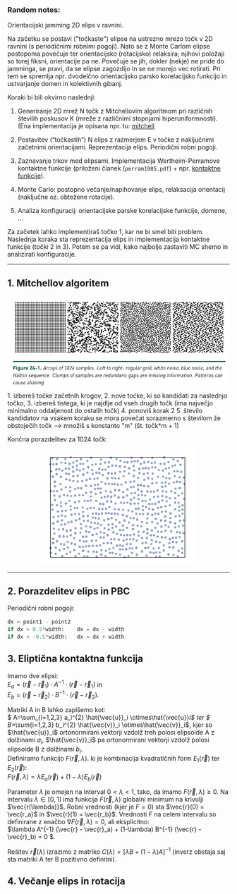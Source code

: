 ### Random notes:

Orientacijski jamming 2D elips v ravnini. 

Na začetku se postavi ("točkaste") elipse na ustrezno mrezo točk 
v 2D ravnini (s periodičnimi robnimi pogoji). Nato se z Monte Carlom 
elipse postopoma povečuje ter orientacijsko (rotacijsko) relaksira; 
njihovi položaji so torej fiksni, orientacije pa ne. Povečuje se jih, 
dokler (nekje) ne pride do jamminga, se pravi, da se elipse zagozdijo 
in se ne morejo vec rotirati. Pri tem se spremlja npr. dvodelčno 
orientacijsko parsko korelacijsko funkcijo in ustvarjanje domen in 
kolektivnih gibanj.

Koraki bi bili okvirno naslednji:

1. Generiranje 2D mrež N točk z Mitchellovim algoritmom pri različnih
številih poskusov K (mreže z različnimi stopnjami hiperuniformnosti).
(Ena implementacija je opisana npr. tu: 
[mitchell](https://observablehq.com/@mbostock/best-candidate-circles)

2. Postavitev (“točkastih”) N elips z razmerjem E v točke z naključnimi
začetnimi orientacijami. Reprezentacija elips. Periodični robni pogoji.

3. Zaznavanje trkov med elipsami. Implementacija Wertheim-Perramove
kontaktne funkcije (priloženi članek (`perram1985.pdf`) + npr.
[kontaktne funkcije](https://sbrisard.github.io/pw85/)).

4. Monte Carlo: postopno večanje/napihovanje elips, relaksacija
orientacij (naključne oz. obtežene rotacije).

5. Analiza konfiguracij: orientacijske parske korelacijske funkcije,
domene, ...

Za začetek lahko implementiraš točko 1, kar ne bi smel biti problem.
Naslednja koraka sta reprezentacija elips in implementacija kontaktne
funkcije (točki 2 in 3). Potem se pa vidi, kako najbolje zastaviti MC
shemo in analizirati konfiguracije.

___

## 1. Mitchellov algoritem

![Moder šum je boljši od belega](images/blue_noise.png "primerjava modrega šuma z belim")
    1. izbereš točke začetnih krogov, 
    2. nove toćke, ki so kandidati za naslednjo točko, 
    3. izbereš tistega, ki je najdlje od vseh drugih točk (ima največjo minimalno
    oddaljenost do ostalih točk)
    4. ponoviš korak 2
    5. število kandidatov na vsakem koraku se mora povečat sorazmerno s številom
    že obstoječih točk --> množiš s konstanto "m" (št. točk*m + 1)

Končna porazdelitev za 1024 točk:

<div style="text-align: center;">

![porazdelitev](images/porazdelitev_1024.png "končna porazdelitev")

</div>

___

## 2. Porazdelitev elips in PBC
Periodični robni pogoji:
``` python
dx = point1 - point2
if dx > 0.5*width:    dx = dx - width
if dx < -0.5*width:   dx = dx + width
```

## 3. Eliptična kontaktna funkcija
Imamo dve elipsi: \
$E_a = (\vec{r} - \vec{r}_1) \cdot A^{-1} \cdot (\vec{r} - \vec{r}_1)$
in \
$E_b = (\vec{r} - \vec{r}_2) \cdot B^{-1} \cdot (\vec{r} - \vec{r}_2).$

Matriki A in B lahko zapišemo kot: \
$ A=\sum_{i=1,2,3} a_i^{2} \hat{\vec{u}}_i \otimes\hat{\vec{u}}_i$ ter
$ B=\sum_{i=1,2,3} b_i^{2} \hat{\vec{v}}_i \otimes\hat{\vec{v}}_i$, kjer so 
$\hat{\vec{u}}_i$ ortonormirani vektorji vzdolž treh polosi elipsoide A 
z dolžinami $a_i$, $\hat{\vec{v}}_i$ pa ortonormirani vektorji vzdolž polosi 
elipsoide B z dolžinami $b_i$. \
Definiramo funkcijo $F(\vec{r}, \lambda)$. ki je kombinacija kvadratičnih
form $E_1(\vec{r})$ ter $E_2(\vec{r})$: \
$F(\vec{r}, \lambda) = \lambda E_a(\vec{r}) + (1-\lambda) E_b(\vec{r})$

Parameter $\lambda$ je omejen na interval $0 < \lambda < 1$, tako, da imamo
$F(\vec{r}, \lambda) \geq 0$. Na intervalu $\lambda \in [0, 1]$ ima funkcija 
$F(\vec{r}, \lambda)$ globalni minimum na krivulji $\vec{r(\lambda)}$. Robni
vrednosti (kjer je $F=0$) sta $\vec{r}(0) = \vec{r_a}$ in $\vec{r}(1) = \vec{r_b}$.
Vrednosti $F$ na celem intervalu so definirane z enačbo
$\nabla F(\vec{r}, \lambda) = 0$, ali eksplicitno:\
$\lambda A^{-1} (\vec{r} - \vec{r}_a) + (1-\lambda) B^{-1} (\vec{r} - \vec{r}_b) = 0 $.

Rešitev $\vec{r}(\lambda)$ izrazimo z matriko $C(\lambda)=[\lambda B + (1-\lambda)A]^{-1}$
(inverz obstaja saj sta matriki A ter B pozitivno definitni).

## 4. Večanje elips in rotacija
